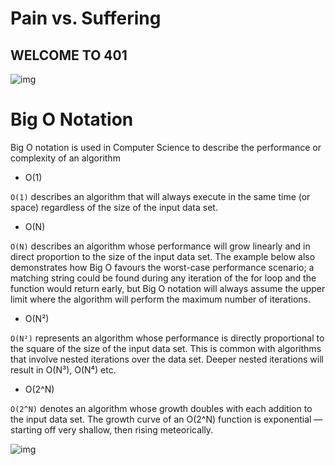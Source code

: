 # Pain vs. Suffering

 ## WELCOME TO 401 


![img](https://render.fineartamerica.com/images/images-profile-flow/400/images-medium-large-5/fitness-motivation-inspirational-print-lab-no-4-the-quotography-department.jpg)
 



# Big O Notation
Big O notation is used in Computer Science to describe the performance or complexity of an algorithm


- O(1)

`O(1)` describes an algorithm that will always execute in the same time (or space) regardless of the size of the input data set. 

- O(N)

`O(N)` describes an algorithm whose performance will grow linearly and in direct proportion to the size of the input data set. The example below also demonstrates how Big O favours the worst-case performance scenario; a matching string could be found during any iteration of the for loop and the function would return early, but Big O notation will always assume the upper limit where the algorithm will perform the maximum number of iterations.

- O(N²)

`O(N²)` represents an algorithm whose performance is directly proportional to the square of the size of the input data set. This is common with algorithms that involve nested iterations over the data set. Deeper nested iterations will result in O(N³), O(N⁴) etc.

- O(2^N)

`O(2^N)` denotes an algorithm whose growth doubles with each addition to the input data set. The growth curve of an O(2^N) function is exponential — starting off very shallow, then rising meteorically. 


![img](https://res.cloudinary.com/practicaldev/image/fetch/s--ark_FZG1--/c_limit%2Cf_auto%2Cfl_progressive%2Cq_auto%2Cw_880/https://thepracticaldev.s3.amazonaws.com/i/1omv0tmikzeaj24z8ps2.jpeg)


